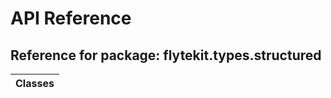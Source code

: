 # API Reference

## Reference for package: flytekit.types.structured

| Classes  |
| :------------- |
